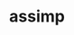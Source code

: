 ---
title: "assimp"
layout: cache
categories: [package, develop-2024-08-04]
meta: {"versions": ["5.4.2"], "compilers": ["gcc@=11.1.0", "gcc@=11.4.0", "oneapi@=2024.2.0"], "oss": ["ubuntu20.04", "ubuntu22.04"], "platforms": ["linux"], "targets": ["neoverse_v1", "x86_64_v3"], "stacks": ["data-vis-sdk", "e4s-neoverse_v1", "e4s-oneapi", "root"], "num_specs": 4, "num_specs_by_stack": {"data-vis-sdk": 1, "root": 4, "e4s-neoverse_v1": 1, "e4s-oneapi": 1}}
spec_details: [{"hash": "ieg3vw2vkqpnwz6zr4ljulzvcjp3pt6j", "compiler": "gcc@=11.1.0", "versions": ["5.4.2"], "os": "ubuntu20.04", "platform": "linux", "target": "x86_64_v3", "variants": ["build_system=cmake", "build_type=Release", "generator=make", "~ipo", "+shared"], "stacks": ["data-vis-sdk", "root"], "size": "-", "tarball": "https://binaries.spack.io/releases/develop-2024-08-04/build_cache/linux-ubuntu20.04-x86_64_v3/gcc-11.1.0/assimp-5.4.2/linux-ubuntu20.04-x86_64_v3-gcc-11.1.0-assimp-5.4.2-ieg3vw2vkqpnwz6zr4ljulzvcjp3pt6j.spack"}, {"hash": "76iz2twfglhgazdvftdlbeh5fv56lgmh", "compiler": "gcc@=11.4.0", "versions": ["5.4.2"], "os": "ubuntu22.04", "platform": "linux", "target": "neoverse_v1", "variants": ["build_system=cmake", "build_type=Release", "generator=make", "~ipo", "+shared"], "stacks": ["root", "e4s-neoverse_v1"], "size": "-", "tarball": "https://binaries.spack.io/releases/develop-2024-08-04/build_cache/linux-ubuntu22.04-neoverse_v1/gcc-11.4.0/assimp-5.4.2/linux-ubuntu22.04-neoverse_v1-gcc-11.4.0-assimp-5.4.2-76iz2twfglhgazdvftdlbeh5fv56lgmh.spack"}, {"hash": "t6svmz5cpv2h3qpcwu7xw6vuh3yd77dk", "compiler": "gcc@=11.4.0", "versions": ["5.4.2"], "os": "ubuntu22.04", "platform": "linux", "target": "x86_64_v3", "variants": ["build_system=cmake", "build_type=Release", "generator=make", "~ipo", "+shared"], "stacks": ["root"], "size": "-", "tarball": "https://binaries.spack.io/releases/develop-2024-08-04/build_cache/linux-ubuntu22.04-x86_64_v3/gcc-11.4.0/assimp-5.4.2/linux-ubuntu22.04-x86_64_v3-gcc-11.4.0-assimp-5.4.2-t6svmz5cpv2h3qpcwu7xw6vuh3yd77dk.spack"}, {"hash": "fdzgtztqvdnr7z5ddqmrspaacuktj24f", "compiler": "oneapi@=2024.2.0", "versions": ["5.4.2"], "os": "ubuntu22.04", "platform": "linux", "target": "x86_64_v3", "variants": ["build_system=cmake", "build_type=Release", "generator=make", "~ipo", "+shared"], "stacks": ["root", "e4s-oneapi"], "size": "-", "tarball": "https://binaries.spack.io/releases/develop-2024-08-04/build_cache/linux-ubuntu22.04-x86_64_v3/oneapi-2024.2.0/assimp-5.4.2/linux-ubuntu22.04-x86_64_v3-oneapi-2024.2.0-assimp-5.4.2-fdzgtztqvdnr7z5ddqmrspaacuktj24f.spack"}]
---